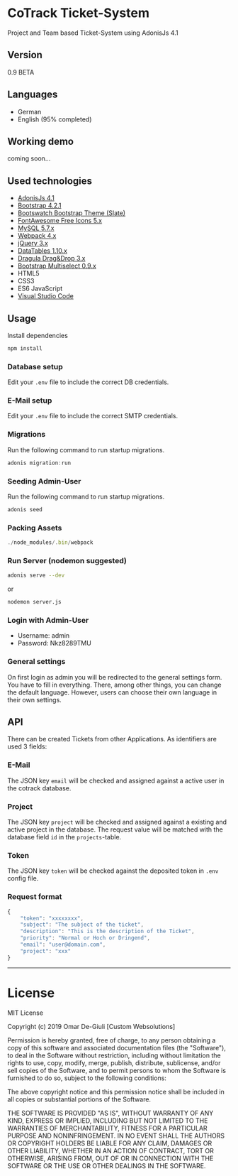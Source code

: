 # CoTrack Ticket-System

Project and Team based Ticket-System using AdonisJs 4.1

## Version
0.9 BETA

## Languages
- German
- English (95% completed)

## Working demo
coming soon...

## Used technologies
- [AdonisJs 4.1](https://adonisjs.com/)
- [Bootstrap 4.2.1](https://getbootstrap.com/)
- [Bootswatch Bootstrap Theme (Slate)](https://bootswatch.com/)
- [FontAwesome Free Icons 5.x](https://fontawesome.com/)
- [MySQL 5.7.x](https://dev.mysql.com/)
- [Webpack 4.x](https://webpack.js.org/)
- [jQuery 3.x](https://jquery.com/)
- [DataTables 1.10.x](https://datatables.net/)
- [Dragula Drag&Drop 3.x](https://github.com/bevacqua/dragula/)
- [Bootstrap Multiselect 0.9.x](https://github.com/davidstutz/bootstrap-multiselect/)
- HTML5
- CSS3
- ES6 JavaScript
- [Visual Studio Code](https://code.visualstudio.com/)

## Usage

Install dependencies

```bash
npm install
```

### Database setup
Edit your `.env` file to include the correct DB credentials.

### E-Mail setup
Edit your `.env` file to include the correct SMTP credentials.

### Migrations
Run the following command to run startup migrations.

```js
adonis migration:run
```

### Seeding Admin-User

Run the following command to run startup migrations.

```js
adonis seed
```

### Packing Assets

```js
./node_modules/.bin/webpack
```

### Run Server (nodemon suggested)

```bash
adonis serve --dev
```

or

```bash
nodemon server.js
```

### Login with Admin-User
- Username: admin
- Password: Nkz8289TMU

### General settings
On first login as admin you will be redirected to the general settings form. You have to fill in everything. There, among other things, you can change the default language. However, users can choose their own language in their own settings.

## API
There can be created Tickets from other Applications. As identifiers are used 3 fields:

### E-Mail
The JSON key `email` will be checked and assigned against a active user in the cotrack database.

### Project
The JSON key `project` will be checked and assigned against a existing and active project in the database. The request value will be matched
with the database field `id` in the `projects`-table.

### Token
The JSON key `token` will be checked against the deposited token in `.env` config file.

### Request format
```js
{
	"token": "xxxxxxxx",
	"subject": "The subject of the ticket",
	"description": "This is the description of the Ticket",
	"priority": "Normal or Hoch or Dringend",
	"email": "user@domain.com",
	"project": "xxx"
}
```

---

# License
MIT License

Copyright (c) 2019 Omar De-Giuli [Custom Websolutions]

Permission is hereby granted, free of charge, to any person obtaining a copy of this software and associated documentation files (the "Software"), to deal in the Software without restriction, including without limitation the rights to use, copy, modify, merge, publish, distribute, sublicense, and/or sell copies of the Software, and to permit persons to whom the Software is furnished to do so, subject to the following conditions:

The above copyright notice and this permission notice shall be included in all copies or substantial portions of the Software.

THE SOFTWARE IS PROVIDED "AS IS", WITHOUT WARRANTY OF ANY KIND, EXPRESS OR IMPLIED, INCLUDING BUT NOT LIMITED TO THE WARRANTIES OF MERCHANTABILITY, FITNESS FOR A PARTICULAR PURPOSE AND NONINFRINGEMENT. IN NO EVENT SHALL THE AUTHORS OR COPYRIGHT HOLDERS BE LIABLE FOR ANY CLAIM, DAMAGES OR OTHER LIABILITY, WHETHER IN AN ACTION OF CONTRACT, TORT OR OTHERWISE, ARISING FROM, OUT OF OR IN CONNECTION WITH THE SOFTWARE OR THE USE OR OTHER DEALINGS IN THE SOFTWARE.

